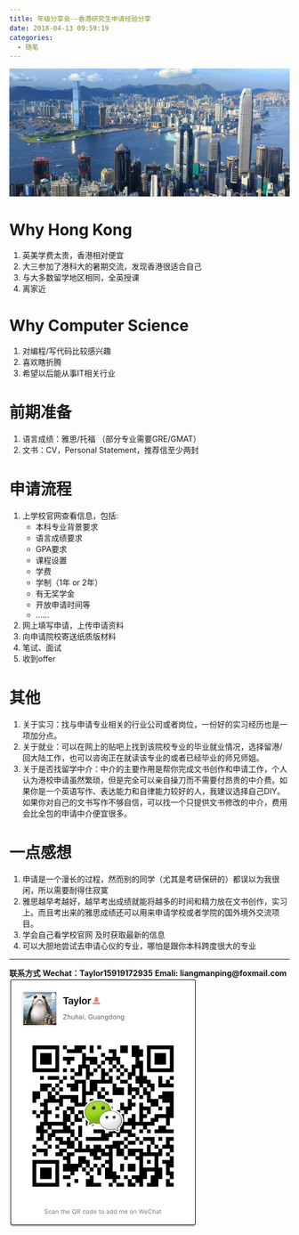 ```yaml
---
title: 年级分享会--香港研究生申请经验分享
date: 2018-04-13 09:59:19
categories:
  - 随笔
---
```

![](年级分享会--香港研究生申请经验分享/hk.jpg)
# Why Hong Kong
1. 英美学费太贵，香港相对便宜
2. 大三参加了港科大的暑期交流，发现香港很适合自己
3. 与大多数留学地区相同，全英授课
4. 离家近

# Why Computer Science
1. 对编程/写代码比较感兴趣
2. 喜欢瞎折腾
3. 希望以后能从事IT相关行业

# 前期准备
1. 语言成绩：雅思/托福 （部分专业需要GRE/GMAT）
2. 文书：CV，Personal Statement，推荐信至少两封
<!--more-->

# 申请流程
1. 上学校官网查看信息，包括:
	- 本科专业背景要求
	- 语言成绩要求
	- GPA要求
	- 课程设置
	- 学费
	- 学制（1年 or 2年）
	- 有无奖学金
	- 开放申请时间等
	- ……
2. 网上填写申请，上传申请资料
3. 向申请院校寄送纸质版材料
4. 笔试、面试
5. 收到offer

# 其他
1. 关于实习：找与申请专业相关的行业公司或者岗位，一份好的实习经历也是一项加分点。
2. 关于就业：可以在网上的贴吧上找到该院校专业的毕业就业情况，选择留港/回大陆工作，也可以咨询正在就读该专业的或者已经毕业的师兄师姐。
3. 关于是否找留学中介：中介的主要作用是帮你完成文书创作和申请工作，个人认为港校申请虽然繁琐，但是完全可以亲自操刀而不需要付昂贵的中介费。如果你是一个英语写作、表达能力和自律能力较好的人，我建议选择自己DIY。如果你对自己的文书写作不够自信，可以找一个只提供文书修改的中介，费用会比全包的申请中介便宜很多。

# 一点感想
1. 申请是一个漫长的过程，然而别的同学（尤其是考研保研的）都误以为我很闲，所以需要耐得住寂寞
2. 雅思越早考越好，越早考出成绩就能将越多的时间和精力放在文书创作，实习上。而且考出来的雅思成绩还可以用来申请学校或者学院的国外境外交流项目。
3. 学会自己看学校官网 及时获取最新的信息
4. 可以大胆地尝试去申请心仪的专业，哪怕是跟你本科跨度很大的专业

-------------------------------
__联系方式__
__Wechat：Taylor15919172935__
__Emali:  liangmanping@foxmail.com__
![](年级分享会--香港研究生申请经验分享/2.jpg)